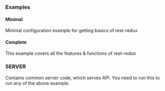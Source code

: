 ### Examples

#### Minimal
Minimal configuration example for getting basics of rest-redux

#### Complete
This example covers all the features & functions of rest-redux

### SERVER
Contains common server code, which serves API. You need to run this to run any of the above example.  

